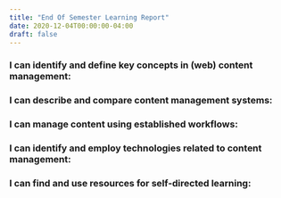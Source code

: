 ```yaml
---
title: "End Of Semester Learning Report"
date: 2020-12-04T00:00:00-04:00
draft: false
---
```

### I can identify and define key concepts in (web) content management:

### I can describe and compare content management systems:

### I can manage content using established workflows:

### I can identify and employ technologies related to content management:

### I can find and use resources for self-directed learning:
